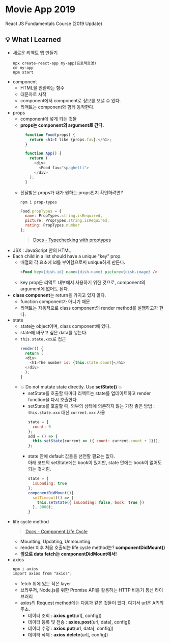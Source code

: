 # Movie App 2019

React JS Fundamentals Course (2019 Update)

## 💡 What I Learned
- 새로운 리액트 앱 만들기  
  ```
  npx create-react-app my-app(프로젝트명)
  cd my-app
  npm start
  ```
- component  
  - HTML을 반환하는 함수  
  - 대문자로 시작  
  - component에서 component로 정보를 보낼 수 있다.  
  - 리액트는 component와 함께 동작한다.  
- props  
  - component에 넣게 되는 것들  
  - **props는 component의 argument로 간다.**
    ```javascript
      function Food(props) {
        return <h1>I like {props.fav}.</h1>;
      }

      function App() {
        return (
          <div>
            <Food fav="spaghetti">
          </div>
        );
      }
    ```
  - 전달받은 props가 내가 원하는 props인지 확인하려면?
    ```
    npm i prop-types
    ```
    ```javascript
    Food.propTypes = {
      name: PropTypes.string.isRequired,
      picture: PropTypes.string.isRequired,
      rating: PropTypes.number
    };
    ```
    > [Docs - Typechecking with proptypes](https://ko.reactjs.org/docs/typechecking-with-proptypes.html)
- JSX : JavaScript 안의 HTML  
- Each child in a list should have a unique "key" prop.  
  - 배열의 각 요소에 id를 부여함으로써 unique하게 만든다.  
    ```html
    <Food key={dish.id} name={dish.name} picture={dish.image} />
    ```  
  - key prop은 리액트 내부에서 사용하기 위한 것으로, component의 argument에 없어도 된다.  
- **class component**는 return을 가지고 있지 않다.
  - function component가 아니기 때문
  - 리액트는 자동적으로 class component의 render method를 실행하고자 한다.
- state
  - state는 object이며, class component에 있다.
  - state에 바꾸고 싶은 data를 넣는다.
  - ```this.state.xxx```로 접근
    ```javascript
    render() {
      return (
      <div>
        <h1>The number is: {this.state.count}</h1>
      </div>
      );
    }
    ```
  - 💥 Do not mutate state directly. Use **setState()** 💥
    - setState를 호출할 때마다 리액트는 state를 업데이트하고 render function을 다시 호출한다.
    - setState를 호출할 때, 외부의 상태에 의존하지 않는 가장 좋은 방법 : ```this.state.xxx``` 대신 ```current.xxx``` 사용
      ```javascript
      state = {
        count: 0
      };
      add = () => {
        this.setState(current => ({ count: current.count + 1}));
      };
      ```
    - state 안에 default 값들을 선언할 필요는 없다.  
      아래 코드의 setState에는 book이 있지만, state 안에는 book이 없어도 되는 것처럼.
      ```javascript
      state = {
        isLoading: true
      };
      componentDidMount(){
        setTimeout(() => {
          this.setState({ isLoading: false, book: true })
        }, 3000);
      }
      ```
- life cycle method
  > [Docs - Component Life Cycle](https://reactjs.org/docs/react-component.html)
  - Mounting, Updating, Unmounting
  - render 이후 처음 호출되는 life cycle method는? **componentDidMount()**
  - **앞으로 data fetch는 componentDidMount에서!**
- axios
  ```
  npm i axios
  import axios from "axios";
  ```
  - fetch 위에 있는 작은 layer
  - 브라우저, Node.js를 위한 Promise API를 활용하는 HTTP 비동기 통신 라이브러리
  - axios의 Request method에는 다음과 같은 것들이 있다. 여기서 url은 API의 주소.
    - 데이터 조회 : **axios.get**(url[, config])
    - 데이터 등록 및 전송 : **axios.post**(url, data[, config])
    - 데이터 수정 : **axios.put**(url, data[, config])
    - 데이터 삭제 : **axios.delete**(url[, config])
